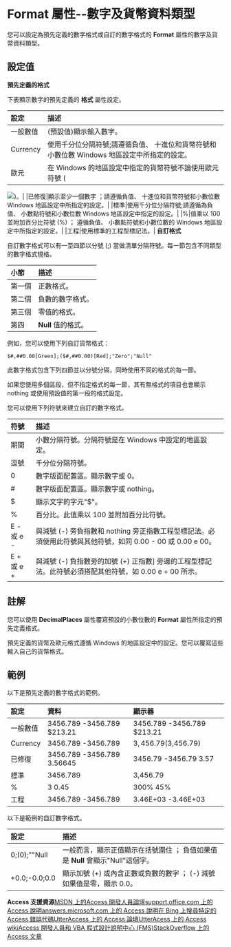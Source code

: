 
# Format 屬性--數字及貨幣資料類型

您可以設定為預先定義的數字格式或自訂的數字格式的 **Format** 屬性的數字及貨幣資料類型。
 


## 設定值

 **預先定義的格式**
 

 
下表顯示數字的預先定義的 **格式** 屬性設定。
 

 


|**設定**|**描述**|
|:-----|:-----|
|一般數值|(預設值)顯示輸入數字。|
|Currency|使用千分位分隔符號;請遵循負值、 十進位和貨幣符號和小數位數 Windows 地區設定中所指定的設定。|
|歐元|在 Windows 的地區設定中指定的貨幣符號不論使用歐元符號 (
 
![](images/euro_ZA06048440.gif))。|
|已修復|顯示至少一個數字 ；請遵循負值、 十進位和貨幣符號和小數位數 Windows 地區設定中所指定的設定。|
|標準|使用千分位分隔符號;請遵循為負值、 小數點符號和小數位數 Windows 地區設定中指定的設定。|
|%|值乘以 100 並附加百分比符號 (%) ； 遵循負值、 小數點符號和小數位數的 Windows 地區設定中所指定的設定。|
|工程|使用標準的工程型標記法。|
 **自訂格式**
 

 
自訂數字格式可以有一至四節以分號 (;) 當做清單分隔符號。每一節包含不同類型的數字格式規格。
 

 


|**小節**|**描述**|
|:-----|:-----|
|第一個|正數格式。|
|第二個|負數的數字格式。|
|第三個|零值的格式。|
|第四|**Null** 值的格式。|
例如，您可以使用下列自訂貨幣格式：
 

 



```
$#,##0.00[Green];($#,##0.00)[Red];"Zero";"Null"
```

此數字格式包含下列四節並以分號分隔，同時使用不同的格式的每一節。
 

 
如果您使用多個區段，但不指定格式的每一節，其有無格式的項目也會顯示 nothing 或使用預設值的第一段的格式設定。
 

 
您可以使用下列符號來建立自訂的數字格式。
 

 


|**符號**|**描述**|
|:-----|:-----|
|期間|小數分隔符號。分隔符號是在 Windows 中設定的地區設定。|
|逗號|千分位分隔符號。|
|0|數字版面配置區。顯示數字或 0。|
|#|數字版面配置區。顯示數字或 nothing。|
|$|顯示文字的字元"$"。|
|%|百分比。此值乘以 100 並附加百分比符號。|
|E - 或 e -|與減號 (-) 旁負指數和 nothing 旁正指數工程型標記法。必須使用此符號與其他符號，如同 0.00 - 00 或 0.00 e 00。|
|E + 或 e +|與減號 (-) 負指數旁的加號 (+) 正指數] 旁邊的工程型標記法。此符號必須搭配其他符號，如 0.00 e + 00 所示。|

## 註解

您可以使用 **DecimalPlaces** 屬性覆寫預設的小數位數的 **Format** 屬性所指定的預先定義格式。
 

 
預先定義的貨幣及歐元格式遵循 Windows 的地區設定中的設定。您可以覆寫這些輸入自己的貨幣格式。
 

 

## 範例

以下是預先定義的數字格式的範例。
 

 


|**設定**|**資料**|**顯示器**|
|:-----|:-----|:-----|
|一般數值|3456.789 -3456.789 $213.21|3456.789 -3456.789 $213.21|
|Currency|3456.789 -3456.789|$3,456.79 ($3,456.79)|
|已修復|3456.789 -3456.789 3.56645|3456.79 -3456.79 3.57|
|標準|3456.789|3,456.79|
|%|3 0.45|300% 45%|
|工程|3456.789 -3456.789|3.46E+03 -3.46E+03|
以下是範例的自訂數字格式。
 

 


|**設定**|**描述**|
|:-----|:-----|
|0;(0);""Null|一般而言，顯示正值顯示在括號圍住 ； 負值如果值是 **Null** 會顯示"Null"這個字。|
|+0.0;-0.0;0.0|顯示加號 (+) 或內含正數或負數的數字 ； (-) 減號如果值是零，顯示 0.0。|
 **Access 支援資源**[MSDN 上的Access 開發人員論壇](https://social.msdn.microsoft.com/Forums/office/zh-tw/home?forum=accessdev)[support.office.com 上的 Access 說明](https://support.office.com/search/results?query=Access)[answers.microsoft.com 上的 Access 說明](http://answers.microsoft.com/zh-tw/office/forum/access?page=1&amp;tab=question&amp;status=all&amp;auth=1)[在 Bing 上搜尋特定的 Access 錯誤代碼](http://www.bing.com/)[UtterAccess 上的 Access 論壇](http://www.utteraccess.com/forum/index.php?act=idx)[UtterAcess 上的 Access wiki](http://www.utteraccess.com/forum/index.php?act=idx)[Access 開發人員和 VBA 程式設計說明中心 (FMS)](http://www.fmsinc.com/MicrosoftAccess/developer/)[StackOverflow 上的 Access 文章](http://stackoverflow.com/questions/tagged/ms-access)
 
